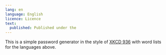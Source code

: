 ```yaml
---
lang: en
language: English
licence: Licence
text:
  published: Published under the
---
```

This is a simple password generator in the style of [XKCD 936][1] with word lists for the languages above.

[1]: https://xkcd.com/936/
